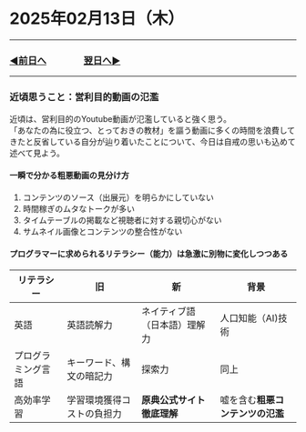 # 2025年02月13日（木）

---

### [◀️前日へ](https://github.com/yuasys/chatty-journal/blob/main/2025/02/2025-02-12.md)&emsp;&emsp;&emsp;&emsp;[翌日へ▶️](https://github.com/yuasys/chatty-journal/blob/main/2025/02/2025-02-14.md)

---

### 近頃思うこと：営利目的動画の氾濫

近頃は、営利目的のYoutube動画が氾濫していると強く思う。  
「あなたの為に役立つ、とっておきの教材」を謳う動画に多くの時間を浪費してきたと反省している自分が辿り着いたことについて、今日は自戒の思いも込めて述べて見よう。  

#### 一瞬で分かる粗悪動画の見分け方

1. コンテンツのソース（出展元）を明らかにしていない
2. 時間稼ぎのムタなトークが多い
3. タイムテーブルの掲載など視聴者に対する親切心がない
4. サムネイル画像とコンテンツの整合性がない

#### プログラマーに求められるリテラシー（能力）は急激に別物に変化しつつある

|リテラシー|旧|新|背景|
|----|----|----|----|
|英語|英語読解力|ネイティブ語（日本語）理解力|人口知能（AI)技術|
|プログラミング言語|キーワード、構文の暗記力|探索力|同上|
|高効率学習|学習環境獲得コストの負担力|**原典公式サイト徹底理解**|嘘を含む**粗悪コンテンツの氾濫**|


